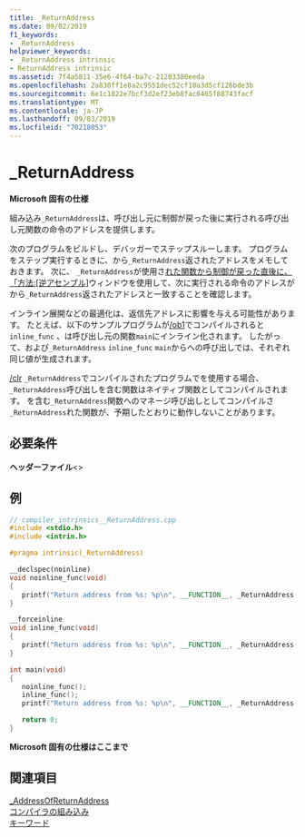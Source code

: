 ```yaml
---
title: _ReturnAddress
ms.date: 09/02/2019
f1_keywords:
- _ReturnAddress
helpviewer_keywords:
- _ReturnAddress intrinsic
- ReturnAddress intrinsic
ms.assetid: 7f4a5811-35e6-4f64-ba7c-21203380eeda
ms.openlocfilehash: 2a830ff1e8a2c9551dec52cf10a3d5cf126bde3b
ms.sourcegitcommit: 6e1c1822e7bcf3d2ef23eb8fac6465f88743facf
ms.translationtype: MT
ms.contentlocale: ja-JP
ms.lasthandoff: 09/03/2019
ms.locfileid: "70218053"
---
```

# <a name="_returnaddress"></a>_ReturnAddress

**Microsoft 固有の仕様**

組み込み`_ReturnAddress`は、呼び出し元に制御が戻った後に実行される呼び出し元関数の命令のアドレスを提供します。

次のプログラムをビルドし、デバッガーでステップスルーします。 プログラムをステップ実行するときに、から`_ReturnAddress`返されたアドレスをメモしておきます。 次に、 `_ReturnAddress`が使用さ[れた関数から制御が戻った直後に、「方法:[逆アセンブル]](/visualstudio/debugger/how-to-use-the-disassembly-window)ウィンドウを使用して、次に実行される命令のアドレスがから`_ReturnAddress`返されたアドレスと一致することを確認します。

インライン展開などの最適化は、返信先アドレスに影響を与える可能性があります。 たとえば、以下のサンプルプログラムが[/ob1](../build/reference/ob-inline-function-expansion.md)でコンパイルされると`inline_func` 、は呼び出し元の関数`main`にインライン化されます。 したがって、および`_ReturnAddress` `inline_func` `main`からへの呼び出しでは、それぞれ同じ値が生成されます。

[/clr](../build/reference/clr-common-language-runtime-compilation.md) `_ReturnAddress`でコンパイルされたプログラムでを使用する場合、 `_ReturnAddress`呼び出しを含む関数はネイティブ関数としてコンパイルされます。 を含む`_ReturnAddress`関数へのマネージ呼び出しとしてコンパイルさ`_ReturnAddress`れた関数が、予期したとおりに動作しないことがあります。

## <a name="requirements"></a>必要条件

**ヘッダーファイル**\<>

## <a name="example"></a>例

```cpp
// compiler_intrinsics__ReturnAddress.cpp
#include <stdio.h>
#include <intrin.h>

#pragma intrinsic(_ReturnAddress)

__declspec(noinline)
void noinline_func(void)
{
   printf("Return address from %s: %p\n", __FUNCTION__, _ReturnAddress());
}

__forceinline
void inline_func(void)
{
   printf("Return address from %s: %p\n", __FUNCTION__, _ReturnAddress());
}

int main(void)
{
   noinline_func();
   inline_func();
   printf("Return address from %s: %p\n", __FUNCTION__, _ReturnAddress());

   return 0;
}
```

**Microsoft 固有の仕様はここまで**

## <a name="see-also"></a>関連項目

[_AddressOfReturnAddress](../intrinsics/addressofreturnaddress.md)\
[コンパイラの組み込み](../intrinsics/compiler-intrinsics.md)\
[キーワード](../cpp/keywords-cpp.md)
